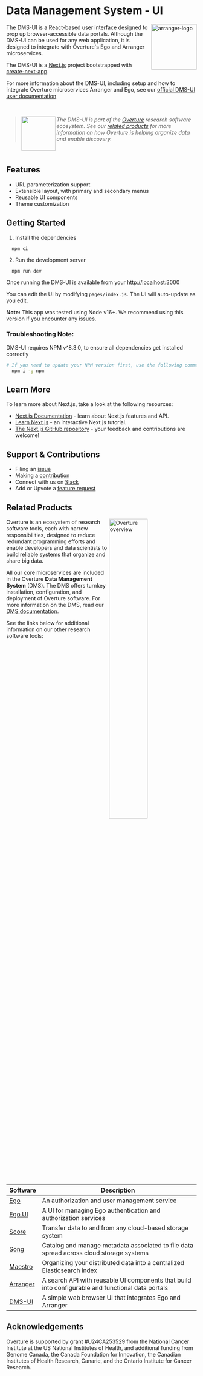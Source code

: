 # Data Management System - UI

<div>
<img align="right" width="120vw" src="productDMS.svg" alt="arranger-logo"/>
</div>

The DMS-UI is a React-based user interface designed to prop up browser-accessible data portals. Although the DMS-UI can be used for any web application, it is designed to integrate with Overture's Ego and Arranger microservices.

The DMS-UI is a [Next.js](https://nextjs.org/) project bootstrapped with [create-next-app](https://github.com/vercel/next.js/tree/canary/packages/create-next-app).

For more information about the DMS-UI, including setup and how to integrate Overture microservices Arranger and Ego, see our [official DMS-UI user documentation](https://www.overture.bio/documentation/dms-ui/)

<!--Blockqoute-->

</br>

> <div>
> <img align="left" src="ov-logo.png" height="90"/>
> </div>
>
> _The DMS-UI is part of the [Overture](https://www.overture.bio/) research software ecosystem. See our [related products](#related-products) for more information on how Overture is helping organize data and enable discovery._

<!--Blockqoute-->

</br>

## Features

- URL parameterization support
- Extensible layout, with primary and secondary menus
- Reusable UI components
- Theme customization

## Getting Started

1. Install the dependencies

```shell
  npm ci
```

2. Run the development server

```shell
  npm run dev
```

Once running the DMS-UI is available from your [http://localhost:3000](http://localhost:3000)

You can edit the UI by modifying `pages/index.js`. The UI will auto-update as you edit.

**Note:** This app was tested using Node v16+. We recommend using this version if you encounter any issues.

### Troubleshooting Note:

DMS-UI requires NPM v^8.3.0, to ensure all dependencies get installed correctly

```bash
# If you need to update your NPM version first, use the following command:
  npm i -g npm
```

## Learn More

To learn more about Next.js, take a look at the following resources:

- [Next.js Documentation](https://nextjs.org/docs) - learn about Next.js features and API.
- [Learn Next.js](https://nextjs.org/learn) - an interactive Next.js tutorial.
- [The Next.js GitHub repository](https://github.com/vercel/next.js/) - your feedback and contributions are welcome!


## Support & Contributions

- Filing an [issue](https://github.com/overture-stack/dms-ui/issues)
- Making a [contribution](CONTRIBUTING.md)
- Connect with us on [Slack](https://overture-bio.slack.com/)
- Add or Upvote a [feature request](https://github.com/overture-stack/dms-ui/issues?q=is%3Aopen+is%3Aissue+label%3Anew-feature+sort%3Areactions-%2B1-desc)

## Related Products

<div>
  <img align="right" alt="Overture overview" src="https://www.overture.bio/static/124ca0fede460933c64fe4e50465b235/a6d66/system-diagram.png" width="45%" hspace="5">
</div>

Overture is an ecosystem of research software tools, each with narrow responsibilities, designed to reduce redundant programming efforts and enable developers and data scientists to build reliable systems that organize and share big data.

All our core microservices are included in the Overture **Data Management System** (DMS). The DMS offers turnkey installation, configuration, and deployment of Overture software. For more information on the DMS, read our [DMS documentation](https://www.overture.bio/documentation/dms/).

See the links below for additional information on our other research software tools:

</br>

|Software|Description|
|---|---|
|[Ego](https://github.com/overture-stack/ego)|An authorization and user management service|
|[Ego UI](https://github.com/overture-stack/ego-ui)|A UI for managing Ego authentication and authorization services|
|[Score](https://github.com/overture-stack/score)| Transfer data to and from any cloud-based storage system|
|[Song](https://github.com/overture-stack/song)|Catalog and manage metadata associated to file data spread across cloud storage systems|
|[Maestro](https://github.com/overture-stack/maestro)|Organizing your distributed data into a centralized Elasticsearch index|
|[Arranger](https://github.com/overture-stack/arranger)|A search API with reusable UI components that build into configurable and functional data portals|
|[DMS-UI](https://github.com/overture-stack/dms-ui)|A simple web browser UI that integrates Ego and Arranger|

## Acknowledgements

Overture is supported by grant #U24CA253529 from the National Cancer Institute at the US National Institutes of Health, and additional funding from Genome Canada, the Canada Foundation for Innovation, the Canadian Institutes of Health Research, Canarie, and the Ontario Institute for Cancer Research.
